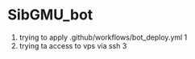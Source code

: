 # SibGMU_bot
1. trying to apply .github/workflows/bot_deploy.yml 1
2. trying ta access to vps via ssh 3
